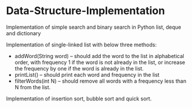 # Data-Structure-Implementation
Implementation of simple search and binary search in Python list, deque and dictionary

Implementation of single-linked list with below three methods:
- addWord(String word) – should add the word to the list in alphabetical order, with frequency 1 if the word is not already in the list, or increase the frequency by one if the word is already in the list.
- printList() – should print each word and frequency in the list
- filterWords(int N) – should remove all words with a frequency less than N from the list.

Implementation of insertion sort, bubble sort and quick sort.


